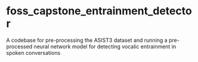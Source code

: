 # foss_capstone_entrainment_detector
A codebase for pre-processing the ASIST3 dataset and running a pre-processed neural network model for detecting vocalic entrainment in spoken conversations
